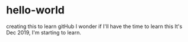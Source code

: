 # hello-world
creating this to learn gitHub
I wonder if I'll have the time to learn this
It's Dec 2019, I'm starting to learn.
